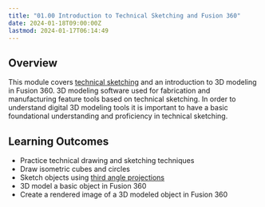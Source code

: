 ```yaml
---
title: "01.00 Introduction to Technical Sketching and Fusion 360"
date: 2024-01-18T09:00:00Z
lastmod: 2024-01-17T06:14:49
---
```


## Overview

This module covers [technical sketching](../../../../drawing/technical-sketching.md) and an introduction to 3D modeling in Fusion 360. 3D modeling software used for fabrication and manufacturing feature tools based on technical sketching. In order to understand digital 3D modeling tools it is important to have a basic foundational understanding and proficiency in technical sketching.

## Learning Outcomes

- Practice technical drawing and sketching techniques
- Draw isometric cubes and circles
- Sketch objects using [third angle projections](../../../../drawing/third-angle-projection.md)
- 3D model a basic object in Fusion 360
- Create a rendered image of a 3D modeled object in Fusion 360
